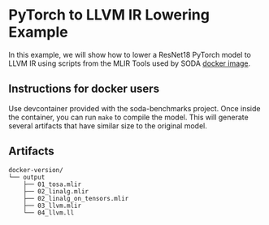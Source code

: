 # PyTorch to LLVM IR Lowering Example

In this example, we will show how to lower a ResNet18 PyTorch model to LLVM IR
using scripts from the MLIR Tools used by SODA [docker image](https://hub.docker.com/r/agostini01/mlir-tools-bookworm).


## Instructions for docker users

Use devcontainer provided with the soda-benchmarks project. Once inside the
container, you can run `make` to compile the model.  This will generate several
artifacts that have similar size to the original model.


## Artifacts

```
docker-version/
└── output
    ├── 01_tosa.mlir
    ├── 02_linalg.mlir
    ├── 02_linalg_on_tensors.mlir
    ├── 03_llvm.mlir
    └── 04_llvm.ll
```